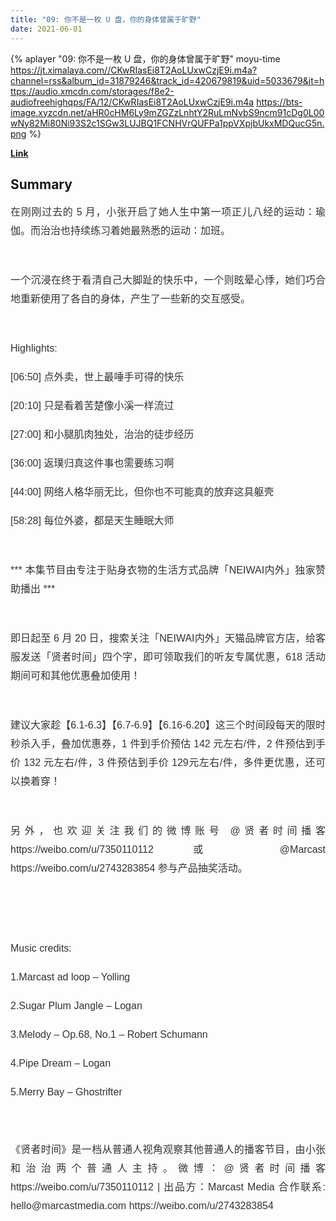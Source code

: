 ```yaml
---
title: "09: 你不是一枚 U 盘，​你的身体曾属于旷野"
date: 2021-06-01
---
```


{% aplayer "09: 你不是一枚 U 盘，​你的身体曾属于旷野" moyu-time  https://jt.ximalaya.com//CKwRIasEi8T2AoLUxwCzjE9i.m4a?channel=rss&album_id=31879246&track_id=420679819&uid=5033679&jt=https://audio.xmcdn.com/storages/f8e2-audiofreehighqps/FA/12/CKwRIasEi8T2AoLUxwCzjE9i.m4a https://bts-image.xyzcdn.net/aHR0cHM6Ly9mZGZzLnhtY2RuLmNvbS9ncm91cDg0L00wNy82Mi80Ni93S2c1SGw3LUJBQ1FCNHVrQUFPa1ppVXpjbUkxMDQucG5n.png %}

**[Link](https://www.xiaoyuzhoufm.com/episode/60b60bb708910b312a132c18)**

## Summary
<p style="color: #333333; font-weight: normal; font-size: 16px; line-height: 30px; font-family: Helvetica, Arial, sans-serif; text-align: justify;">在刚刚过去的 5 月，小张开启了她人生中第一项正儿八经的运动：瑜伽。而治治也持续练习着她最熟悉的运动：加班。</p><span><br /></span><p style="color: #333333; font-weight: normal; font-size: 16px; line-height: 30px; font-family: Helvetica, Arial, sans-serif; text-align: justify;">一个沉浸在终于看清自己大脚趾的快乐中，一个则眩晕心悸，她们巧合地重新使用了各自的身体，产生了一些新的交互感受。</p><span><br /></span><p style="color: #333333; font-weight: normal; font-size: 16px; line-height: 30px; font-family: Helvetica, Arial, sans-serif; text-align: justify;">Highlights:</p><p style="color: #333333; font-weight: normal; font-size: 16px; line-height: 30px; font-family: Helvetica, Arial, sans-serif; text-align: justify;">[06:50] 点外卖，世上最唾手可得的快乐</p><p style="color: #333333; font-weight: normal; font-size: 16px; line-height: 30px; font-family: Helvetica, Arial, sans-serif; text-align: justify;">[20:10] 只是看着苦楚像小溪一样流过</p><p style="color: #333333; font-weight: normal; font-size: 16px; line-height: 30px; font-family: Helvetica, Arial, sans-serif; text-align: justify;">[27:00] 和小腿肌肉独处，治治的徒步经历</p><p style="color: #333333; font-weight: normal; font-size: 16px; line-height: 30px; font-family: Helvetica, Arial, sans-serif; text-align: justify;">[36:00] 返璞归真这件事也需要练习啊</p><p style="color: #333333; font-weight: normal; font-size: 16px; line-height: 30px; font-family: Helvetica, Arial, sans-serif; text-align: justify;">[44:00] 网络人格华丽无比，但你也不可能真的放弃这具躯壳</p><p style="color: #333333; font-weight: normal; font-size: 16px; line-height: 30px; font-family: Helvetica, Arial, sans-serif; text-align: justify;">[58:28] 每位外婆，都是天生睡眠大师</p><span><br /></span><p style="color: #333333; font-weight: normal; font-size: 16px; line-height: 30px; font-family: Helvetica, Arial, sans-serif; text-align: justify;">*** 本集节目由专注于贴身衣物的生活方式品牌「NEIWAI内外」独家赞助播出 ***</p><span><br /></span><p style="color: #333333; font-weight: normal; font-size: 16px; line-height: 30px; font-family: Helvetica, Arial, sans-serif; text-align: justify;">即日起至 6 月 20 日，搜索关注「NEIWAI内外」天猫品牌官方店，给客服发送「贤者时间」四个字，即可领取我们的听友专属优惠，618 活动期间可和其他优惠叠加使用！</p><span><br /></span><p style="color: #333333; font-weight: normal; font-size: 16px; line-height: 30px; font-family: Helvetica, Arial, sans-serif; text-align: justify;">建议大家趁【6.1-6.3】【6.7-6.9】【6.16-6.20】这三个时间段每天的限时秒杀入手，叠加优惠券，1 件到手价预估 142 元左右/件，2 件预估到手价 132 元左右/件，3 件预估到手价 129元左右/件，多件更优惠，还可以换着穿！</p><span><br /></span><p style="color: #333333; font-weight: normal; font-size: 16px; line-height: 30px; font-family: Helvetica, Arial, sans-serif; text-align: justify;">另外，也欢迎关注我们的微博账号 @贤者时间播客 https://weibo.com/u/7350110112 或 @Marcast https://weibo.com/u/2743283854 参与产品抽奖活动。</p><span><br /></span><p style="color: #333333; font-weight: normal; font-size: 16px; line-height: 30px; font-family: Helvetica, Arial, sans-serif; text-align: justify;"><img alt="" src="http://imagev2.xmcdn.com/storages/a3e3-audiofreehighqps/56/36/CKwRIDoEi8PUAB7H4gCzi8aN.png!op_type=4&amp;device_type=ios&amp;upload_type=attachment&amp;name=mobile_large" /></p><span><br /></span><p style="color: #333333; font-weight: normal; font-size: 16px; line-height: 30px; font-family: Helvetica, Arial, sans-serif; text-align: justify;">Music credits:</p><p style="color: #333333; font-weight: normal; font-size: 16px; line-height: 30px; font-family: Helvetica, Arial, sans-serif; text-align: justify;">1.Marcast ad loop – Yolling</p><p style="color: #333333; font-weight: normal; font-size: 16px; line-height: 30px; font-family: Helvetica, Arial, sans-serif; text-align: justify;">2.Sugar Plum Jangle – Logan</p><p style="color: #333333; font-weight: normal; font-size: 16px; line-height: 30px; font-family: Helvetica, Arial, sans-serif; text-align: justify;">3.Melody – Op.68, No.1 – Robert Schumann</p><p style="color: #333333; font-weight: normal; font-size: 16px; line-height: 30px; font-family: Helvetica, Arial, sans-serif; text-align: justify;">4.Pipe Dream – Logan</p><p style="color: #333333; font-weight: normal; font-size: 16px; line-height: 30px; font-family: Helvetica, Arial, sans-serif; text-align: justify;">5.Merry Bay – Ghostrifter</p><p style="color: #333333; font-weight: normal; font-size: 16px; line-height: 30px; font-family: Helvetica, Arial, sans-serif; text-align: justify;">&nbsp;</p><p style="color: #333333; font-weight: normal; font-size: 16px; line-height: 30px; font-family: Helvetica, Arial, sans-serif; text-align: justify;">《贤者时间》是一档从普通人视角观察其他普通人的播客节目，由小张和治治两个普通人主持。微博：@贤者时间播客 https://weibo.com/u/7350110112 | 出品方：Marcast Media 合作联系: hello@marcastmedia.com https://weibo.com/u/2743283854</p><span><br /></span>
    
